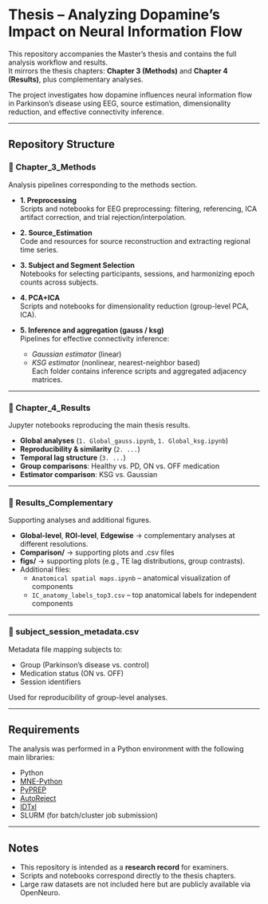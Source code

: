 # Thesis – Analyzing Dopamine’s Impact on Neural Information Flow

This repository accompanies the Master’s thesis and contains the full analysis workflow and results.  
It mirrors the thesis chapters: **Chapter 3 (Methods)** and **Chapter 4 (Results)**, plus complementary analyses.  

The project investigates how dopamine influences neural information flow in Parkinson’s disease using EEG, source estimation, dimensionality reduction, and effective connectivity inference.

---

## Repository Structure

### 📂 Chapter_3_Methods
Analysis pipelines corresponding to the methods section.

- **1. Preprocessing**  
  Scripts and notebooks for EEG preprocessing: filtering, referencing, ICA artifact correction, and trial rejection/interpolation.

- **2. Source_Estimation**  
  Code and resources for source reconstruction and extracting regional time series.  

- **3. Subject and Segment Selection**  
  Notebooks for selecting participants, sessions, and harmonizing epoch counts across subjects.

- **4. PCA+ICA**  
  Scripts and notebooks for dimensionality reduction (group-level PCA, ICA).

- **5. Inference and aggregation (gauss / ksg)**  
  Pipelines for effective connectivity inference:  
  - *Gaussian estimator* (linear)  
  - *KSG estimator* (nonlinear, nearest-neighbor based)  
  Each folder contains inference scripts and aggregated adjacency matrices.

---

### 📂 Chapter_4_Results
Jupyter notebooks reproducing the main thesis results.

- **Global analyses** (`1. Global_gauss.ipynb`, `1. Global_ksg.ipynb`)  
- **Reproducibility & similarity** (`2. ...`)  
- **Temporal lag structure** (`3. ...`)  
- **Group comparisons**: Healthy vs. PD, ON vs. OFF medication  
- **Estimator comparison**: KSG vs. Gaussian

---

### 📂 Results_Complementary
Supporting analyses and additional figures.

- **Global-level**, **ROI-level**, **Edgewise** → complementary analyses at different resolutions.  
- **Comparison/** → supporting plots and .csv files
- **figs/** → supporting plots (e.g., TE lag distributions, group contrasts).  
- Additional files:  
  - `Anatomical spatial maps.ipynb` – anatomical visualization of components  
  - `IC_anatomy_labels_top3.csv` – top anatomical labels for independent components

---

### 📄 subject_session_metadata.csv
Metadata file mapping subjects to:  
- Group (Parkinson’s disease vs. control)  
- Medication status (ON vs. OFF)  
- Session identifiers  

Used for reproducibility of group-level analyses.

---

## Requirements
The analysis was performed in a Python environment with the following main libraries:

- Python 
- [MNE-Python](https://mne.tools)  
- [PyPREP](https://github.com/sappelhoff/pyprep)  
- [AutoReject](https://autoreject.github.io)  
- [IDTxl](https://github.com/pwollstadt/IDTxl)  
- SLURM (for batch/cluster job submission)

---

## Notes
- This repository is intended as a **research record** for examiners.  
- Scripts and notebooks correspond directly to the thesis chapters.  
- Large raw datasets are not included here but are publicly available via OpenNeuro.  
